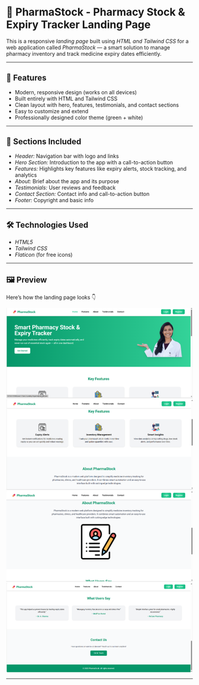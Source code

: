 # 💊 PharmaStock - Pharmacy Stock & Expiry Tracker Landing Page

This is a responsive *landing page* built using *HTML and Tailwind CSS* for a web application called *PharmaStock* — a smart solution to manage pharmacy inventory and track medicine expiry dates efficiently.

---

## 🚀 Features

- Modern, responsive design (works on all devices)
- Built entirely with HTML and Tailwind CSS
- Clean layout with hero, features, testimonials, and contact sections
- Easy to customize and extend
- Professionally designed color theme (green + white)

---

## 🧠 Sections Included

- *Header:* Navigation bar with logo and links  
- *Hero Section:* Introduction to the app with a call-to-action button  
- *Features:* Highlights key features like expiry alerts, stock tracking, and analytics  
- *About:* Brief about the app and its purpose  
- *Testimonials:* User reviews and feedback  
- *Contact Section:* Contact info and call-to-action button  
- *Footer:* Copyright and basic info

 ---

## 🛠 Technologies Used

- *HTML5*
- *Tailwind CSS*
- *Flaticon* (for free icons)

---

## 🖼 Preview

Here’s how the landing page looks 👇  

![Home Page](Images/OutPut/Output_Home.png)![Features Section](Images/OutPut/Output_Features.png)![About Section](Images/OutPut/Output_About.png)![Review & Contact Section](Images/OutPut/Output_Review_Contact.png)

---
